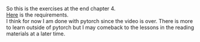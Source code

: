 <p>So this is the exercises at the end chapter 4.</br>
<a href='https://www.learnpytorch.io/04_pytorch_custom_datasets/#exercises'>Here</a> is the requirements.</br>
I think for now I am done with pytorch since the video is over. There is more to learn outside of pytorch but I may comeback to the lessons in the reading materials at a later time.</p>
